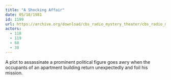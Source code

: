 ```yaml
---
title: "A Shocking Affair"
date: 05/18/1981
id: 1199
url: https://archive.org/download/cbs_radio_mystery_theater/cbs_radio_mystery_theater-1151-1200.zip/cbs_radio_mystery_theater-1151-1200%2Fcbsrmt_1199_a_shocking_affair.mp3
actors:
  - 118
  - 119
  - 68
  - 38
---
```

A plot to assassinate a prominent political figure goes awry when the occupants of an apartment building return unexpectedly and foil his mission.